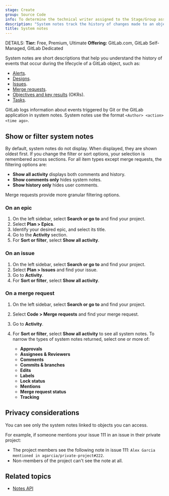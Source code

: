 ```yaml
---
stage: Create
group: Source Code
info: To determine the technical writer assigned to the Stage/Group associated with this page, see https://handbook.gitlab.com/handbook/product/ux/technical-writing/#assignments
description: "System notes track the history of changes made to an object, like a merge request or issue, in your GitLab project."
title: System notes
---
```


DETAILS:
**Tier:** Free, Premium, Ultimate
**Offering:** GitLab.com, GitLab Self-Managed, GitLab Dedicated

System notes are short descriptions that help you understand the history of events
that occur during the lifecycle of a GitLab object, such as:

- [Alerts](../../operations/incident_management/alerts.md).
- [Designs](issues/design_management.md).
- [Issues](issues/index.md).
- [Merge requests](merge_requests/_index.md).
- [Objectives and key results](../okrs.md) (OKRs).
- [Tasks](../tasks.md).

GitLab logs information about events triggered by Git or the GitLab application
in system notes. System notes use the format `<Author> <action> <time ago>`.

## Show or filter system notes

By default, system notes do not display. When displayed, they are shown oldest first.
If you change the filter or sort options, your selection is remembered across sections.
For all item types except merge requests, the filtering options are:

- **Show all activity** displays both comments and history.
- **Show comments only** hides system notes.
- **Show history only** hides user comments.

Merge requests provide more granular filtering options.

### On an epic

1. On the left sidebar, select **Search or go to** and find your project.
1. Select **Plan > Epics**.
1. Identify your desired epic, and select its title.
1. Go to the **Activity** section.
1. For **Sort or filter**, select **Show all activity**.

### On an issue

1. On the left sidebar, select **Search or go to** and find your project.
1. Select **Plan > Issues** and find your issue.
1. Go to **Activity**.
1. For **Sort or filter**, select **Show all activity**.

### On a merge request

1. On the left sidebar, select **Search or go to** and find your project.
1. Select **Code > Merge requests** and find your merge request.
1. Go to **Activity**.
1. For **Sort or filter**, select **Show all activity** to see all system notes.
   To narrow the types of system notes returned, select one or more of:

   - **Approvals**
   - **Assignees &amp; Reviewers**
   - **Comments**
   - **Commits &amp; branches**
   - **Edits**
   - **Labels**
   - **Lock status**
   - **Mentions**
   - **Merge request status**
   - **Tracking**

## Privacy considerations

You can see only the system notes linked to objects you can access.

For example, if someone mentions your issue 111 in an issue in their private project:

- The project members see the following note in issue 111: `Alex Garcia mentioned in agarcia/private-project#222`.
- Non-members of the project can't see the note at all.

## Related topics

- [Notes API](../../api/notes.md)
